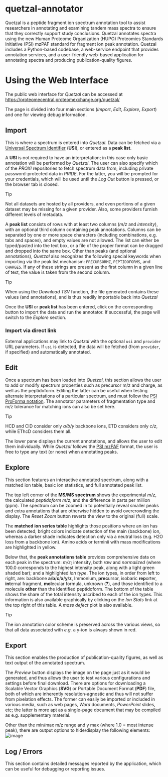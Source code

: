 # quetzal-annotator
Quetzal is a peptide fragment ion spectrum annotation tool to assist researchers in annotating and examining tandem mass spectra to ensure that they correctly support study conclusions. Quetzal annotates spectra using the new Human Proteome Organization (HUPO) Proteomics Standards Initiative (PSI) mzPAF standard for fragment ion peak annotation. Quetzal includes a Python-based codebase, a web-service endpoint that provides annotation services, and a user-friendly web-based application for annotating spectra and producing publication-quality figures. 

# Using the Web Interface
The public web interface for *Quetzal* can be accessed at https://proteomecentral.proteomexchange.org/quetzal/

The page is divided into four main sections (_Import_, _Edit_, _Explore_, _Export_) and one for viewing debug information.

## Import
This is where a spectrum is entered into *Quetzal*.  Data can be fetched via a [Universal Spectrum Identifier](https://www.psidev.info/usi) (**USI**), or entered as a **peak list**.

A **USI** is not required to have an interpretation; in this case only basic annotation will be performed by *Quetzal*. The user can also specify which of the *PROXI* repositories to fetch spectrum data from, including private password-protected data in *PRIDE*.  For the latter, you will be prompted for your credentials, which will be used until the *Log Out* button is pressed, or the browser tab is closed.
>[!TIP]
>Not all datasets are hosted by all providers, and even portions of a given dataset may be missing for a given provider.
>Also, some providers furnish different levels of metadata.

A **peak list** consists of rows with at least two columns (*m/z* and *intensity*), with an optional third column containing peak annotations.  Columns can be separated by one or more space characters (including combinations, e.g. tabs and spaces), and empty values are not allowed. The list can either be typed/pasted into the text box, or a file of the proper format can be dragged and dropped into the same box.
Other than peaks (and optional annotations), *Quetzal* also recognizes the following special keywords when importing via the peak list mechanism: `PRECURSORMZ`, `PEPTIDOFORMS`, and `CHARGES`.  If any of these strings are present as the first column in a given line of text, the value is taken from the second column.
>[!TIP]
>When using the *Download TSV* function, the file generated contains these values (and annotations), and is thus readily importable back into *Quetzal*

Once the **USI** or **peak list** has been entered, click on the corresponding button to import the data and run the annotator. If successful, the page will switch to the _Explore_ section.

### Import via direct link
External applications may link to *Quetzal* with the optional `usi` and `provider` URL parameters. If `usi` is detected, the data will be fetched (from `provider`, if specified) and automatically annotated.

## Edit
Once a spectrum has been loaded into _Quetzal_, this section allows the user to add or modify spectrum properties such as precursor m/z and charge, as well as the peptidoform. Editing the latter can be useful when testing alternate interpretations of a particular spectrum, and must follow the [PSI ProForma notation](https://github.com/HUPO-PSI/ProForma).  The annotator parameters of fragmentation type and m/z tolerance for matching ions can also be set here.
>[!TIP]
>HCD and CID consider only _a/b/y_ backbone ions, ETD considers only _c/z_, while EThcD considers them all.

The lower pane displays the current annotations, and allows the user to edit them individually.  While _Quetzal_ follows the [PSI mzPAF](https://github.com/HUPO-PSI/mzPAF) format, the user is free to type any text (or none) when annotating peaks.

## Explore
This section features an interactive annotated spectrum, along with a matched ion table, basic ion statistics, and full annotated peak list.

The top left corner of the **MS/MS spectrum** shows the experimental _m/z_, the calculated _peptidoform m/z_, and the difference in parts per million (ppm).  The spectrum can be zoomed in to potentially reveal smaller peaks and extra annotations that are otherwise hidden to avoid overcrowding the display.  The _Reset Zoom_ button reverts the view to the original (full) scale.

The **matched ion series table** highlights those positions where an ion has been detected; bright colors indicate detection of the main (backbone) ion, whereas a darker shade indicates detection only via a neutral loss (e.g. H2O loss from a backbone ion).  Amino acids or terminii with mass modifications are highlighted in yellow.

Below that, the **peak annotations table** provides comprehensive data on each peak in the spectrum: _m/z_; intensity, both _raw_ and _normalized_ (where 100.0 corresponds to the highest intensity peak, along with a light green shaded bar); and a highlighted _ion type_.  The ion types, in order from left to right, are: backbone **a**/**b**/**c**/**x**/**y**/**z**, **I**mmonium, **prec**ursor, isobaric **rep**orter, **int**ernal fragment, **mol**ecular formula, unknown (**?**), and those identified to a molecule **other** than the identified peptidoform.  The bottom of the table shows the share of the total intensity ascribed to each of the ion types.  This information is also available graphically by clicking on the _Ion Stats_ link at the top right of this table.  A _mass defect_ plot is also available.

>[!TIP]
>The ion annotation color scheme is preserved across the various views, so that all data associated with _e.g._ a y-ion is always shown in red.

## Export
This section enables the production of publication-quality figures, as well as text output of the annotated spectrum.

The _Preview_ button displays the image on the page just as it would be generated, and thus allows the user to test various configurations and settings before final download. There are options for downloading a Scalable Vector Graphics (**SVG**) or Portable Document Format (**PDF**) file, both of which are inherently resolution-agnostic and thus will not suffer from pixelation effects.  The former can easily be imported or included in various media, such as web pages, _Word_ documents, _PowerPoint_ slides, etc; the latter is more apt as a single-page document that may be compiled as e.g. supplementary material.

Other than the min/max m/z range and y max (where 1.0 = most intense peak), there are output options to hide/display the following elements:
![image](https://github.com/user-attachments/assets/abc579ba-17ca-4e5e-8b29-38a88662b21c)

## Log / Errors
This section contains detailed messages reported by the application, which can be useful for debugging or reporting issues.


